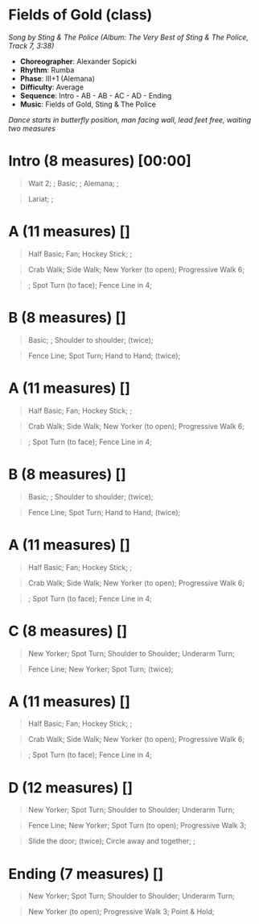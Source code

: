 # Fields of Gold (class)
*Song by Sting & The Police (Album: The Very Best of Sting & The Police, Track 7, 3:38)*

* **Choreographer**: Alexander Sopicki
* **Rhythm**: Rumba
* **Phase**: III+1 (Alemana)
* **Difficulty**: Average
* **Sequence**: Intro - AB - AB - AC - AD - Ending
* **Music**: Fields of Gold, Sting & The Police

*Dance starts in butterfly position, man facing wall, lead feet free, waiting two measures*

# Intro (8 measures) [00:00]

> Wait 2; ; Basic; ; Alemana; ;

> Lariat; ;

# A (11 measures) []

> Half Basic; Fan; Hockey Stick; ;

> Crab Walk; Side Walk; New Yorker (to open); Progressive Walk 6;

> ; Spot Turn (to face); Fence Line in 4;

# B (8 measures) []

> Basic; ; Shoulder to shoulder; (twice);

> Fence Line; Spot Turn; Hand to Hand; (twice);

# A (11 measures) []

> Half Basic; Fan; Hockey Stick; ;

> Crab Walk; Side Walk; New Yorker (to open); Progressive Walk 6;

> ; Spot Turn (to face); Fence Line in 4;

# B (8 measures) []

> Basic; ; Shoulder to shoulder; (twice);

> Fence Line; Spot Turn; Hand to Hand; (twice);

# A (11 measures) []

> Half Basic; Fan; Hockey Stick; ;

> Crab Walk; Side Walk; New Yorker (to open); Progressive Walk 6;

> ; Spot Turn (to face); Fence Line in 4;

# C (8 measures) []

> New Yorker; Spot Turn; Shoulder to Shoulder; Underarm Turn;

> Fence Line; New Yorker; Spot Turn; (twice);

# A (11 measures) []

> Half Basic; Fan; Hockey Stick; ;

> Crab Walk; Side Walk; New Yorker (to open); Progressive Walk 6;

> ; Spot Turn (to face); Fence Line in 4;

# D (12 measures) []

> New Yorker; Spot Turn; Shoulder to Shoulder; Underarm Turn;

> Fence Line; New Yorker; Spot Turn (to open); Progressive Walk 3;

> Slide the door; (twice); Circle away and together; ;

# Ending (7 measures) []

> New Yorker; Spot Turn; Shoulder to Shoulder; Underarm Turn;

> New Yorker (to open); Progressive Walk 3; Point & Hold;